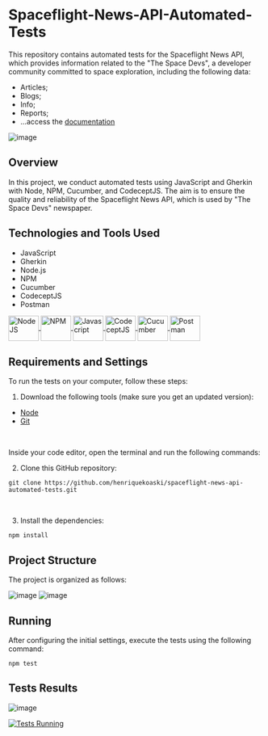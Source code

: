 # Spaceflight-News-API-Automated-Tests

This repository contains automated tests for the Spaceflight News API, which provides information related to the "The Space Devs",  a developer community committed to space exploration, including the following data:

 * Articles;
 * Blogs;
 * Info;
 * Reports;
 * ...access the [documentation](https://api.spaceflightnewsapi.net/v4/docs/)

![image](https://github.com/henriquekoaski/spaceflight-news-api-automated-tests/assets/135274801/64c8b510-62a0-4c0a-9cd9-d2d5e283615d)

## Overview

In this project, we conduct automated tests using JavaScript and Gherkin with Node, NPM, Cucumber, and CodeceptJS. The aim is to ensure the quality and reliability of the Spaceflight News API, which is used by "The Space Devs" newspaper.

## Technologies and Tools Used

- JavaScript
- Gherkin
- Node.js
- NPM
- Cucumber
- CodeceptJS
- Postman

<div>
 <a href="https://nodejs.org/en/">
  <img align="center" alt="NodeJS" height="50" width="60" src="https://cdn.jsdelivr.net/gh/devicons/devicon/icons/nodejs/nodejs-plain-wordmark.svg" />
 </a>
 <a href="https://www.npmjs.com/">
  <img align="center" alt="NPM" height="50" width="60" src="https://cdn.jsdelivr.net/gh/devicons/devicon/icons/npm/npm-original-wordmark.svg" />
 </a>
 <a href="https://www.javascript.com/">
  <img align="center" alt="Javascript" height="50" width="60" src="https://cdn.jsdelivr.net/gh/devicons/devicon/icons/javascript/javascript-plain.svg" />
 </a>
 <a href="https://codecept.io/">
  <img align="center" alt="CodeceptJS" height="50" width="60" src="https://www.svgrepo.com/show/330181/codeceptjs.svg" />
 </a>
 <a href="https://cucumber.io/" target="_blank">
  <img align="center" alt="Cucumber" height="50" width="60" src="https://cdn.jsdelivr.net/gh/devicons/devicon/icons/cucumber/cucumber-plain-wordmark.svg" />
 </a>
  <a href="https://www.postman.com/" target="_blank">
  <img align="center" alt="Postman" height="50" width="60" src="https://i.imgur.com/E2i8BpH.png" />
 </a>

</div>

 ## Requirements and Settings

To run the tests on your computer, follow these steps:

1. Download the following tools (make sure you get an updated version):
 
 * [Node](https://nodejs.org/en/) 
 * [Git](https://git-scm.com/)
 
 <br/>

Inside your code editor, open the terminal and run the following commands:

2. Clone this GitHub repository:

 ```
 git clone https://github.com/henriquekoaski/spaceflight-news-api-automated-tests.git
 ```
<br/>

3. Install the dependencies:

 ```
npm install
 ```
## Project Structure

The project is organized as follows:

![image](https://github.com/henriquekoaski/spaceflight-news-api-automated-tests/assets/135274801/2fd6a219-51fd-4a83-bf5b-52357173f150)
![image](https://github.com/henriquekoaski/spaceflight-news-api-automated-tests/assets/135274801/873f283f-551c-482b-be30-311298374afd)

## Running

After configuring the initial settings, execute the tests using the following command: 

 ```
 npm test
 ```

## Tests Results

![image](https://github.com/henriquekoaski/spaceflight-news-api-automated-tests/assets/135274801/285cc9d2-80d6-4c23-a743-be4e599bfbfd)

[![Tests Running](https://media.giphy.com/media/v1.Y2lkPTc5MGI3NjExZnlxZXBkemJ1aDdsMHYzbWMwdWphZDRscGFuY3U5cTJuMG5ycTYzNSZlcD12MV9pbnRlcm5hbF9naWZfYnlfaWQmY3Q9Zw/Eg4pEzGghm4MD9MxA2/giphy.gif)](https://media.giphy.com/media/v1.Y2lkPTc5MGI3NjExZnlxZXBkemJ1aDdsMHYzbWMwdWphZDRscGFuY3U5cTJuMG5ycTYzNSZlcD12MV9pbnRlcm5hbF9naWZfYnlfaWQmY3Q9Zw/Eg4pEzGghm4MD9MxA2/giphy.gif)
